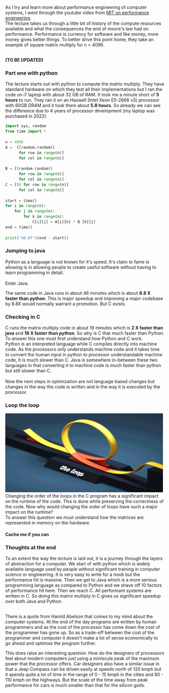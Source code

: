 As I try and learn more about performance engineering of computer systems, I went through the youtube video from [MIT on performance engineering](https://www.youtube.com/watch?v=o7h_sYMk_oc). <br>
The lecture takes us through a little bit of history of the compute resources available and what the consequences the end of moore's law had on performance. Performance is currency for software and like money, more money gives better things. To better drive this point home, they take an example of square matrix multiply for n = 4096. <br>

<br> **(TO BE UPDATED)** <br>

### Part one with python 

The lecture starts out with python to compute the matrix multiply. They have standard hardware on which they test all their implementations but I ran the code on i7 laptop with about 32 GB of RAM. It took me a minute short of **5 hours** to run. They ran it on an Haswell (Intel Xeon E5-2666 v3) processor with 60GB DRAM and it took them about **5.8 hours**. So already we can see the difference due to 4 years of processor development (my laptop was purchased in 2022). 
<br>


```python
import sys, random
from time import *

n = 4096
A =  [[random.random()
      for row in range(n)]
      for col in range(n)]

B = [[random.random()
      for row in range(n)]
      for col in range(n)]
C = [[0 for row in range(n)]
      for col in range(n)]

start = time()
for i in range(n):
    for j in range(n):
        for k in range(n):
            C[i][j] = A[i][k] * B [k][j]
end = time()

print('%0.6f'%(end - start))

```

### Jumping to java
Python as a language is not known for it's speed. It's claim to fame is allowing is in allowing people to create useful software without having to learn programming in detail. <br>
<br>Enter Java. </br>

The same code in Java runs in about 46 minutes which is about **8.8 X faster than python**. This is major speedup and improving a major codebase by 8.8X would normally warrant a promotion. But C exists.

### Checking in C
C runs the matrix multiply code in about 19 minutes which is **2 X faster than java** and **18 X faster than python**. So why is C that much faster than Python. To answer this one must first understand how Python and C work. <br> 
Python is an interpreted language while C compiles directly into machine code. As the processors only understands machine code and it takes time to convert the human input in python to processor understandable machine code, it is much slower than C. Java is somewhere in-between these two languages in that converting it to machine code is much faster than python but still slower than C.
<br>
<br>
Now the next steps in optimization are not language based changes but changes in the way the code is written and in the way it is executed by the processor. 

### Loop the loop
<img src="/assets/looptheloop.gif" width="500" height="250" /> 
Changing the order of the loops in the C program has a significant impact on the runtime of the code. This is done while preserving the correctness of the code. Now why would changing the order of loops have such a major impact on the runtime? <br>
To answer this question we must understand how the matrices are represented in memory on the hardware. <br>

#### Cache me if you can



### Thoughts at the end
To an extent the way the lecture is laid out, it is a journey through the layers of abstraction for a computer. We start of with python which is widely available language used by people without significant training in computer science or engineering. It is very easy to write for a noob but the performance hit is massive. Then we get to Java which is a more serious programming language as compared to Python and we shave off 10 factors of performance hit here. Then we reach C. All performant systems are written in C. So doing this matrix multiply in C gives us significant speedup over both Java and Python. 

<br>
There is a quote from Harold Abelson that comes to my mind about the computer systems. At the end of the day programs are written by human programmers and as the cost of the processor has come down the cost of the programmer has gone up. So as a trade-off between the cost of the programmer and computer it doesn't make a lot of sense economically to go ahead and optimise the program further. <br>

This does raise an interesting question. How do the designers of processors feel about modern computers just using a miniscule peak of the maximum power that the processor offers. Car designers also have a similar issue in that a Jeep Compass can be driven easily at speeds north of 120 kmph but it spends quite a lot of time in the range of 0 - 15 kmph in the cities and 80 - 110 kmph on the highways. But the scale of the time away from peak performance for cars is much smaller than that for the silicon gods. 

